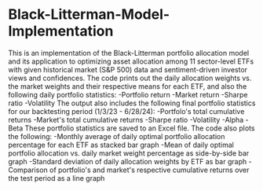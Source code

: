 # Black-Litterman-Model-Implementation

This is an implementation of the Black-Litterman portfolio allocation model and its application to optimizing asset allocation among 11 sector-level ETFs with given historical market (S&P 500) data and sentiment-driven investor views and confidences. The code prints out the daily allocation weights vs. the market weights and their respective means for each ETF, and also the following daily portfolio statistics:
-Portfolio return
-Market return
-Sharpe ratio
-Volatility
The output also includes the following final portfolio statistics for our backtesting period (1/3/23 - 6/28/24): 
-Portfolo's total cumulative returns
-Market's total cumulative returns
-Sharpe ratio
-Volatility
-Alpha
-Beta
These portfolio statistics are saved to an Excel file. The code also plots the following:
-Monthly average of daily optimal portfolio allocation percentage for each ETF as stacked bar graph
-Mean of daily optimal portfolio allocation vs. daily market weight percentage as side-by-side bar graph
-Standard deviation of daily allocation weights by ETF as bar graph
-Comparison of portfolio's and market's respective cumulative returns over the test period as a line graph
